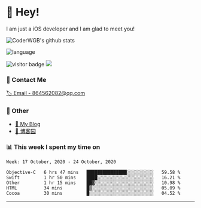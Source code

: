 # 👋 Hey!


I am just a iOS developer and I am glad to meet you!

![CoderWGB's github stats](https://github-readme-stats.vercel.app/api?username=WangGuibin&&show_icons=true&&title_color=1abc9c&&icon_color=1abc9c)

![language](https://github-readme-stats.vercel.app/api/top-langs/?username=WangGuibin&hide_langs_below=1&theme=default&line_height=27&layout=compact)


<img src="https://visitor-badge.laobi.icu/badge?page_id=wangguibin.wangguibin" alt="visitor badge"/>       
<a title="Hits" target="_blank" href="https://github.com/wangguibin/wangguibin"><img src="https://hits.b3log.org/wangguibin/wangguibin.svg"></a>



### 📮 Contact Me

[🏷 Email - 864562082@qq.com](mailto:864562082@qq.com)


### 🤪 Other

- [📌 My Blog](http://wangguibin.github.io/hexo-github-action)
- [📌 博客园](https://www.cnblogs.com/wgb1234/)

### 📊 This week I spent my time on

<!--START_SECTION:waka-->
```text
Week: 17 October, 2020 - 24 October, 2020

Objective-C   6 hrs 47 mins   ███████████████░░░░░░░░░░   59.58 % 
Swift         1 hr 50 mins    ████░░░░░░░░░░░░░░░░░░░░░   16.21 % 
Other         1 hr 15 mins    ██▓░░░░░░░░░░░░░░░░░░░░░░   10.98 % 
HTML          34 mins         █▒░░░░░░░░░░░░░░░░░░░░░░░   05.09 % 
Cocoa         30 mins         █░░░░░░░░░░░░░░░░░░░░░░░░   04.52 % 
```
<!--END_SECTION:waka-->

---
